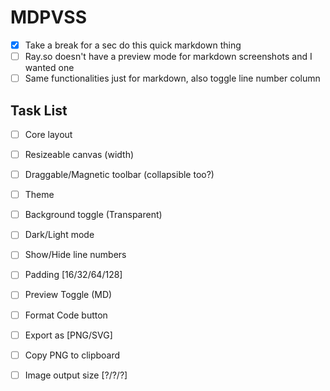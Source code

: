 # MDPVSS

- [x] Take a break for a sec do this quick markdown thing
- [ ] Ray.so doesn't have a preview mode for markdown screenshots and I wanted one
- [ ] Same functionalities just for markdown, also toggle line number column

## Task List

- [ ] Core layout
- [ ] Resizeable canvas (width)
- [ ] Draggable/Magnetic toolbar (collapsible too?)
- [ ] Theme
- [ ] Background toggle (Transparent)
- [ ] Dark/Light mode
- [ ] Show/Hide line numbers
- [ ] Padding [16/32/64/128]
- [ ] Preview Toggle (MD)

- [ ] Format Code button
- [ ] Export as [PNG/SVG]
- [ ] Copy PNG to clipboard
- [ ] Image output size [?/?/?]
